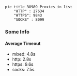 
```mermaid
pie title 38989 Proxies in list
    "HTTP" : 27634
    "HTTPS": 9843
    "SOCKS" : 8099
```

### Some Info
#### Average Timeout

- mixed: 4.8s
- http: 2.8s
- https: 9.6s
- socks: 7.5s